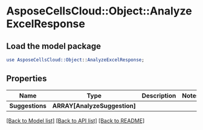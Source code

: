 # AsposeCellsCloud::Object::AnalyzeExcelResponse 

## Load the model package
```perl
use AsposeCellsCloud::Object::AnalyzeExcelResponse;
```

## Properties
Name | Type | Description | Notes
------------ | ------------- | ------------- | -------------
**Suggestions** | **ARRAY[AnalyzeSuggestion]** |  |  

[[Back to Model list]](../README.md#documentation-for-models) [[Back to API list]](../README.md#documentation-for-api-endpoints) [[Back to README]](../README.md)

